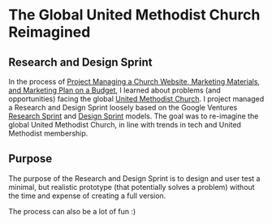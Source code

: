 # The Global United Methodist Church Reimagined

## Research and Design Sprint

In the process of [Project Managing a Church Website, Marketing Materials, and Marketing Plan on a Budget](http://katherinemichel.gitbooks.io/church-website-and-marketing-on-a-budget/content/), I learned about problems (and opportunities) facing the global [United Methodist Church](http://www.umc.org). I project managed a Research and Design Sprint loosely based on the Google Ventures [Research Sprint](http://www.gv.com/lib/the-gv-research-sprint-a-4-day-process-for-answering-important-startup-questions) and [Design Sprint](http://www.gv.com/sprint) models. The goal was to re-imagine the global United Methodist Church, in line with trends in tech and United Methodist membership.

## Purpose
The purpose of the Research and Design Sprint is to design and user test a minimal, but realistic prototype (that potentially solves a problem) without the time and expense of creating a full version.

The process can also be a lot of fun :)
